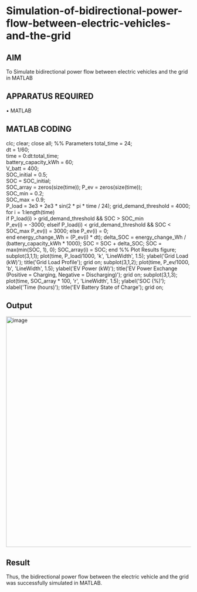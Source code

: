 # Simulation-of-bidirectional-power-flow-between-electric-vehicles-and-the-grid
## AIM
To Simulate bidirectional power flow between electric vehicles and the grid in MATLAB 

## APPARATUS REQUIRED
•	MATLAB

## MATLAB CODING

clc; clear; close all; 
%% Parameters 
total_time = 24;             
dt = 1/60;                   
time = 0:dt:total_time;      
battery_capacity_kWh = 60;   
V_batt = 400;                
SOC_initial = 0.5;           
SOC = SOC_initial;           
SOC_array = zeros(size(time)); 
P_ev = zeros(size(time));     
SOC_min = 0.2;               
SOC_max = 0.9;               
P_load = 3e3 + 2e3 * sin(2 * pi * time / 24);
grid_demand_threshold = 4000; 
for i = 1:length(time)  
if P_load(i) > grid_demand_threshold && SOC > SOC_min  
P_ev(i) = -3000; 
elseif P_load(i) < grid_demand_threshold && SOC < SOC_max 
P_ev(i) = 3000; 
else 
P_ev(i) = 0;      
end
energy_change_Wh = (P_ev(i) * dt);
delta_SOC = energy_change_Wh / (battery_capacity_kWh * 1000); 
SOC = SOC + delta_SOC; 
SOC = max(min(SOC, 1), 0); 
SOC_array(i) = SOC;
end 
%% Plot Results 
figure; 
subplot(3,1,1); 
plot(time, P_load/1000, 'k', 'LineWidth', 1.5); 
ylabel('Grid Load (kW)'); 
title('Grid Load Profile'); grid on; 
subplot(3,1,2); 
plot(time, P_ev/1000, 'b', 'LineWidth', 1.5); 
ylabel('EV Power (kW)'); 
title('EV Power Exchange (Positive = Charging, Negative = Discharging)'); 
grid on; 
subplot(3,1,3); 
plot(time, SOC_array * 100, 'r', 'LineWidth', 1.5); 
ylabel('SOC (%)'); xlabel('Time (hours)'); 
title('EV Battery State of Charge'); 
grid on;

## Output
<img width="695" height="627" alt="image" src="https://github.com/user-attachments/assets/1f192b15-4792-4252-bff5-5dae16e533dc" />


## Result
Thus, the bidirectional power flow between the electric vehicle and the grid was successfully simulated in MATLAB.

